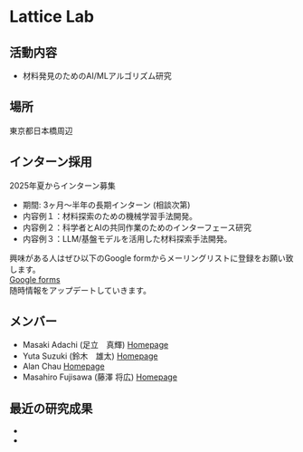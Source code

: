# Lattice Lab
## 活動内容
- 材料発見のためのAI/MLアルゴリズム研究

## 場所
東京都日本橋周辺

## インターン採用
2025年夏からインターン募集<br>
- 期間: 3ヶ月〜半年の長期インターン (相談次第)
- 内容例１：材料探索のための機械学習手法開発。
- 内容例２：科学者とAIの共同作業のためのインターフェース研究
- 内容例３：LLM/基盤モデルを活用した材料探索手法開発。

興味がある人はぜひ以下のGoogle formからメーリングリストに登録をお願い致します。<br>
[Google forms](https://docs.google.com/forms/d/e/1FAIpQLScgKzrti_McQSqJLYmWDl6ewwmeIEcbufYzEM5c-3ehLyoSRA/viewform?usp=sharing)
<br>
随時情報をアップデートしていきます。

## メンバー
- Masaki Adachi (足立　真輝) [Homepage](https://www.masaki-adachi.com)
- Yuta Suzuki (鈴木　雄太) [Homepage](https://suzuki.phd)
- Alan Chau [Homepage](https://chau999.github.io)
- Masahiro Fujisawa (藤澤 将広) [Homepage](https://msfuji0211.github.io)

## 最近の研究成果
- 
- 
